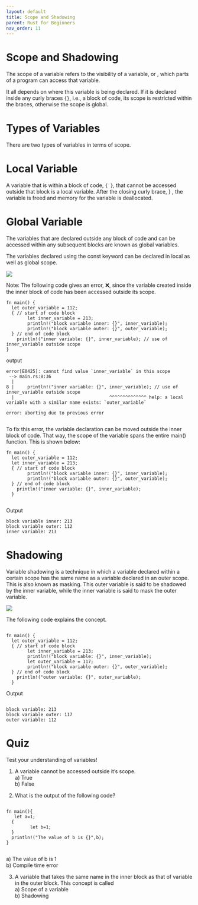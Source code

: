 ```yaml
---
layout: default
title: Scope and Shadowing
parent: Rust for Beginners
nav_order: 11
---
```


# Scope and Shadowing

The scope of a variable refers to the visibility of a variable, or , which parts of a program can access that variable.

It all depends on where this variable is being declared. If it is declared inside any curly braces `{}`, i.e., a block of code, its scope is restricted within the braces, otherwise the scope is global.

# Types of Variables 

There are two types of variables in terms of scope.

# Local Variable 

A variable that is within a block of code, `{ }`, that cannot be accessed outside that block is a local variable. After the closing curly brace, } , the variable is freed and memory for the variable is deallocated.


# Global Variable 

The variables that are declared outside any block of code and can be accessed within any subsequent blocks are known as global variables.

The variables declared using the const keyword can be declared in local as well as global scope. 

![](https://raw.githubusercontent.com/sangam14/RustLabs/master/img/local_var.png)

Note: The following code gives an error, ❌, since the variable created inside the inner block of code has been accessed outside its scope.

```
fn main() {
  let outer_variable = 112;
  { // start of code block
        let inner_variable = 213;
        println!("block variable inner: {}", inner_variable);
        println!("block variable outer: {}", outer_variable);
  } // end of code block
    println!("inner variable: {}", inner_variable); // use of inner_variable outside scope
}

```

output 

```
error[E0425]: cannot find value `inner_variable` in this scope
 --> main.rs:8:36
  |
8 |     println!("inner variable: {}", inner_variable); // use of inner_variable outside scope
  |                                    ^^^^^^^^^^^^^^ help: a local variable with a similar name exists: `outer_variable`

error: aborting due to previous error


```
To fix this error, the variable declaration can be moved outside the inner block of code. That way, the scope of the variable spans the entire main() function. This is shown below:

```
fn main() {
  let outer_variable = 112;
  let inner_variable = 213;
  { // start of code block
        println!("block variable inner: {}", inner_variable);
        println!("block variable outer: {}", outer_variable);
  } // end of code block
    println!("inner variable: {}", inner_variable);
  }


```
Output
```
block variable inner: 213
block variable outer: 112
inner variable: 213

```

# Shadowing

Variable shadowing is a technique in which a variable declared within a certain scope has the same name as a variable declared in an outer scope. This is also known as masking. This outer variable is said to be shadowed by the inner variable, while the inner variable is said to mask the outer variable.


![](https://raw.githubusercontent.com/sangam14/RustLabs/master/img/Shadowing.png) 

The following code explains the concept.

```

fn main() {
  let outer_variable = 112;
  { // start of code block
        let inner_variable = 213;
        println!("block variable: {}", inner_variable);
        let outer_variable = 117;
        println!("block variable outer: {}", outer_variable);
  } // end of code block
    println!("outer variable: {}", outer_variable);
  }

```

Output
```

block variable: 213
block variable outer: 117
outer variable: 112

```

# Quiz 

Test your understanding of variables!

1. A variable cannot be accessed outside it’s scope. <br> 
a) True <br> 
b) False <br> 

2. What is the output of the following code? <br> 

```

fn main(){
   let a=1;
  {
         let b=1;
  }
  println!("The value of b is {}",b);
}


```

a) The value of b is 1 <br> 
b) Compile time error <br> 

3. A variable that takes the same name in the inner block as that of variable in the outer block. This concept is called <br> 
a) Scope of a variable <br> 
b) Shadowing <br> 










